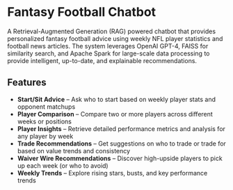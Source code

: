 # Fantasy Football Chatbot

A Retrieval-Augmented Generation (RAG) powered chatbot that provides personalized fantasy football advice using weekly NFL player statistics and football news articles. The system leverages OpenAI GPT-4, FAISS for similarity search, and Apache Spark for large-scale data processing to provide intelligent, up-to-date, and explainable recommendations.

## Features

- **Start/Sit Advice** – Ask who to start based on weekly player stats and opponent matchups
- **Player Comparison** – Compare two or more players across different weeks or positions
- **Player Insights** – Retrieve detailed performance metrics and analysis for any player by week
- **Trade Recommendations** – Get suggestions on who to trade or trade for based on value trends and consistency
- **Waiver Wire Recommendations** – Discover high-upside players to pick up each week (or who to avoid)
- **Weekly Trends** – Explore rising stars, busts, and key performance trends
